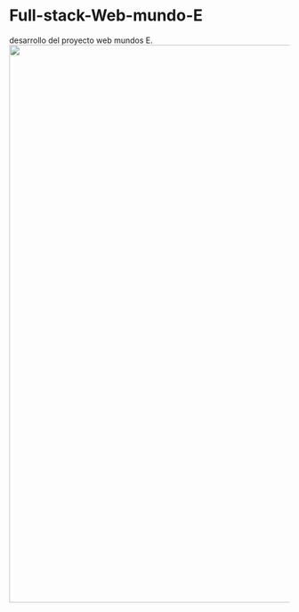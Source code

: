 # Full-stack-Web-mundo-E
desarrollo del proyecto web mundos E.
<img align="right" width="1000" src="https://app.codesee.io/maps/75948970-52c0-11ec-94a0-2fc7d1c44fb5">
